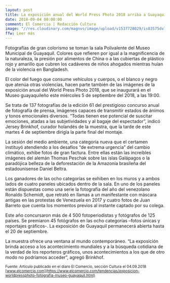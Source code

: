 ```yaml
---
layout: post
title: La exposición anual del World Press Photo 2018 arriba a Guayaquil
date: 2018-09-04 00:00:00
comment: El Comercio | Redacción Cultura
image: "//res.cloudinary.com/magnvs/image/upload/v1537728029/is03575dv7qzrznsakak.jpg"
ffw: Leer más
---
```

Fotografías de gran colorismo se toman la sala Polivalente del Museo Municipal de Guayaquil. Colores que refieren por igual a la magnificencia de la naturaleza, la presión por alimentos de China o a las cubiertas de plástico rojo y amarillo que cubren los cadáveres de niños ahogados mientras huían de la violencia en Bangladesh.

El color del fuego que consume vehículos y cuerpos, o el blanco y negro que atenúa otras violencias, hacen parte también de las imágenes de la exposición anual del World Press Photo 2018, que se inaugurará en el Museo guayaquileño este miércoles 5 de septiembre del 2018, a las 19:00.

Se trata de 137 fotografías de la edición 61 del prestigioso concurso anual de fotografía de prensa, imágenes capaces de transmitir estados de ánimos y tonos emocionales diversos. “Todas tienen ese potencial de suscitar emociones, atadas a las subjetividades y al bagaje del espectador”, indicó Jersey Brinkhof, curador holandés de la muestra, que la tarde de este martes 4 de septiembre dirigía la parte final del montaje.

La sesión del medio ambiente, una categoría nueva que el certamen instituyó atendiendo a los desafíos “de extrema urgencia” del cambio climático, exhibe fotos de gran factura. Entre ellas están las increíbles imágenes del alemán Thomas Peschak sobre las islas Galápagos o la paradójica belleza de la deforestación de la Amazonía brasileña del estadounisense Daniel Beltra.

Los ganadores de las ocho categorías se exhiben en los muros y a ambos lados de cuatro paneles ubicados dentro de la sala. En uno de los paneles están dispuestas como una serie la fotografía del año del venezolano Ronaldo Schemidt, que retrató en llamas a un manifestante con máscara antigas en las protestas de Venezuela en 2017 y cuatro fotos de Juan Barreto que cuenta los momentos previos al instante captado por su colega.

Este año concursaron más de 4 500 fotoperiodistas y fotógrafos de 125 países. Se premiaron 45 fotógrafos en las ocho categorías –fotos únicas y reportajes gráficos-. La exposición de Guayaquil permanecerá abierta hasta el 20 de septiembre.

La muestra ofrece una ventana al mundo contemporáneo. “La exposición brinda acceso a los acontecimiento mundiales y a la búsqueda cotidiana de la verdad de los reporteros gráficos, unos acontecimientos a los que de otro modo no podríamos acceder”, agregó Brinkhof.

<small>Fuente: Artículo publicado en el diaro El Comercio, sección Cultura el 04.09.2018 [www.elcomercio.com](https://www.elcomercio.com/tendencias/exposicion-worldpressphoto-fotografia-museo-guayaquil.html)</small>
